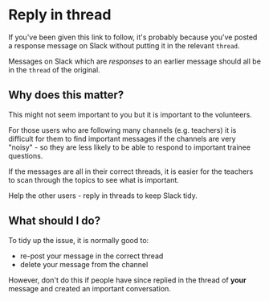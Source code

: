 # Reply in thread

If you've been given this link to follow, it's probably because you've posted a response message on Slack without putting it in the relevant `thread`.

Messages on Slack which are _responses_ to an earlier message should all be in the `thread` of the original.

## Why does this matter?

This might not seem important to you but it is important to the volunteers.

For those users who are following many channels (e.g. teachers) it is difficult for them to find important messages if the channels are very "noisy" - so they are less likely to be able to respond to important trainee questions.

If the messages are all in their correct threads, it is easier for the teachers to scan through the topics to see what is important.

Help the other users - reply in threads to keep Slack tidy.

## What should I do?

To tidy up the issue, it is normally good to:

* re-post your message in the correct thread
* delete your message from the channel

However, don't do this if people have since replied in the thread of **your** message and created an important conversation.
